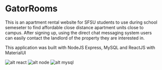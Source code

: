 # GatorRooms

This is an apartment rental website for SFSU students to use during school semeseter to find affordable close distance apartment units close to campus. After signing up, using the direct chat messaging system users can easily contact the landlord of the property they are interested in.


This application was built with NodeJS Express, MySQL and ReactJS with MaterialUI



![alt react](https://cdn2.iconfinder.com/data/icons/designer-skills/128/react-512.png) 
![alt node](https://cdn4.iconfinder.com/data/icons/logos-3/456/nodejs-new-pantone-black-512.png) 
![alt mysql](https://cdn4.iconfinder.com/data/icons/logos-3/426/mysql-512.png)
